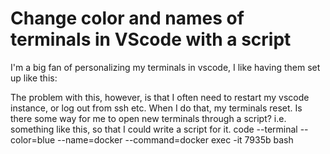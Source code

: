
# Change color and names of terminals in VScode with a script

I'm a big fan of personalizing my terminals in vscode, I like having them set up like this:

The problem with this, however, is that I often need to restart my vscode instance, or log out from ssh etc.
When I do that, my terminals reset.
Is there some way for me to open new terminals through a script?
i.e. something like this, so that I could write a script for it.
code --terminal --color=blue --name=docker --command=docker exec -it 7935b bash

        